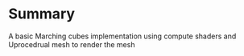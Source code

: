 
# Summary
A basic Marching cubes implementation using compute shaders and Uprocedrual mesh to render the mesh

